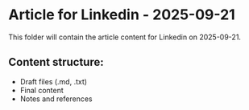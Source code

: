 # Article for Linkedin - 2025-09-21

This folder will contain the article content for Linkedin on 2025-09-21.

## Content structure:
- Draft files (.md, .txt)
- Final content
- Notes and references
